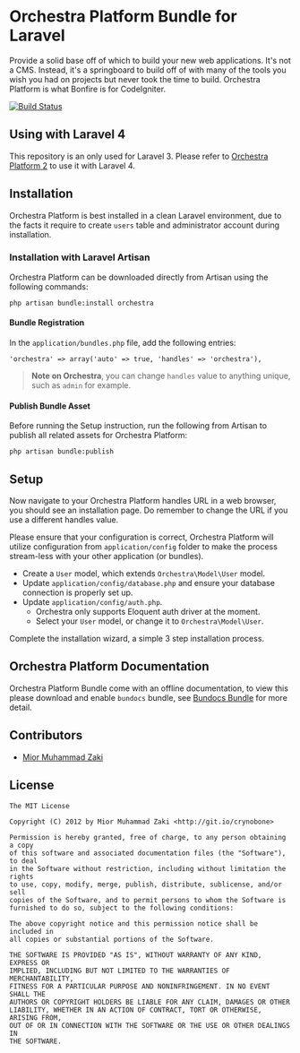 Orchestra Platform Bundle for Laravel
==============

Provide a solid base off of which to build your new web applications. It's not a CMS. Instead, it's a springboard to build off of with many of the tools you wish you had on projects but never took the time to build. 
Orchestra Platform is what Bonfire is for CodeIgniter.

[![Build Status](https://secure.travis-ci.org/orchestral/orchestra.png?branch=master)](http://travis-ci.org/orchestral/orchestra)

## Using with Laravel 4

This repository is an only used for Laravel 3. Please refer to [Orchestra Platform 2](https://github.com/orchestral/platform) to use it with Laravel 4.

## Installation

Orchestra Platform is best installed in a clean Laravel environment, due to the facts it require to create `users` table and administrator account during installation.

### Installation with Laravel Artisan

Orchestra Platform can be downloaded directly from Artisan using the following commands:

	php artisan bundle:install orchestra

#### Bundle Registration

In the `application/bundles.php` file, add the following entries:

	'orchestra' => array('auto' => true, 'handles' => 'orchestra'),

> **Note on Orchestra**, you can change `handles` value to anything unique, such as `admin` for example.

#### Publish Bundle Asset

Before running the Setup instruction, run the following from Artisan to publish all related assets for Orchestra Platform:

	php artisan bundle:publish

## Setup

Now navigate to your Orchestra Platform handles URL in a web browser, you should see an installation page. Do remember to change the URL if you use a different handles value.

Please ensure that your configuration is correct, Orchestra Platform will utilize configuration from `application/config` folder to make the process stream-less with your other application (or bundles).

- Create a `User` model, which extends `Orchestra\Model\User` model.
- Update `application/config/database.php` and ensure your database connection is properly set up.
- Update `application/config/auth.php`.
	- Orchestra only supports Eloquent auth driver at the moment.
	- Select your `User` model, or change it to `Orchestra\Model\User`.

Complete the installation wizard, a simple 3 step installation process.

## Orchestra Platform Documentation

Orchestra Platform Bundle come with an offline documentation, to view this please download and enable `bundocs` bundle, see [Bundocs Bundle](http://bundles.laravel.com/bundle/bundocs) for more detail.

## Contributors

* [Mior Muhammad Zaki](http://git.io/crynobone)

## License

	The MIT License

	Copyright (C) 2012 by Mior Muhammad Zaki <http://git.io/crynobone>

	Permission is hereby granted, free of charge, to any person obtaining a copy
	of this software and associated documentation files (the "Software"), to deal
	in the Software without restriction, including without limitation the rights
	to use, copy, modify, merge, publish, distribute, sublicense, and/or sell
	copies of the Software, and to permit persons to whom the Software is
	furnished to do so, subject to the following conditions:

	The above copyright notice and this permission notice shall be included in
	all copies or substantial portions of the Software.

	THE SOFTWARE IS PROVIDED "AS IS", WITHOUT WARRANTY OF ANY KIND, EXPRESS OR
	IMPLIED, INCLUDING BUT NOT LIMITED TO THE WARRANTIES OF MERCHANTABILITY,
	FITNESS FOR A PARTICULAR PURPOSE AND NONINFRINGEMENT. IN NO EVENT SHALL THE
	AUTHORS OR COPYRIGHT HOLDERS BE LIABLE FOR ANY CLAIM, DAMAGES OR OTHER
	LIABILITY, WHETHER IN AN ACTION OF CONTRACT, TORT OR OTHERWISE, ARISING FROM,
	OUT OF OR IN CONNECTION WITH THE SOFTWARE OR THE USE OR OTHER DEALINGS IN
	THE SOFTWARE.

